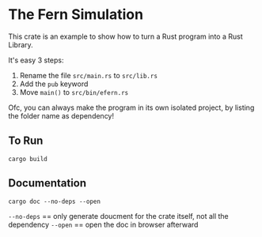 # The Fern Simulation

This crate is an example to show how to turn a Rust program into a Rust Library.

It's easy 3 steps:

1. Rename the file `src/main.rs` to `src/lib.rs`
2. Add the `pub` keyword
3. Move `main()` to `src/bin/efern.rs`

Ofc, you can always make the program in its own isolated project, by listing the folder name as dependency!


## To Run

`cargo build`

## Documentation

`cargo doc --no-deps --open`

`--no-deps` == only generate doucment for the crate itself, not all the dependency
`--open` == open the doc in browser afterward
